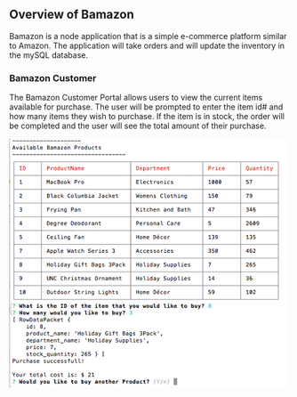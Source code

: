 
## Overview of Bamazon

Bamazon is a node application that is a simple e-commerce platform similar to Amazon. The application will take orders and will update the inventory in the mySQL database.

### Bamazon Customer

The Bamazon Customer Portal allows users to view the current items available for purchase. The user will be prompted to enter the item id# and how many items they wish to purchase. If the item is in stock, the order will be completed and the user will see the total amount of their purchase.


![Bamazon](/images/bamazonUse.png)